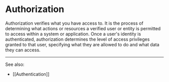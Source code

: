 
# Authorization

Authorization verifies what you have access to. It is the process of determining what actions or resources a verified user or entity is permitted to access within a system or application. Once a user's identity is authenticated, authorization determines the level of access privileges granted to that user, specifying what they are allowed to do and what data they can access.

---

See also:

- [[Authentication]]




